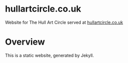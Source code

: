 # hullartcircle.co.uk

Website for The Hull Art Circle served at [hullartcircle.co.uk](https://www.hullartcircle.co.uk)

# Overview

This is a static website, generated by Jekyll.
